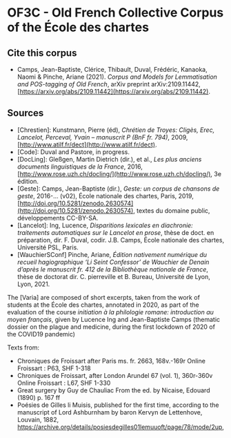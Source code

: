 # OF3C - Old French Collective Corpus of the École des chartes

## Cite this corpus

- Camps, Jean-Baptiste, Clérice, Thibault, Duval, Frédéric, Kanaoka, Naomi & Pinche, Ariane (2021). _Corpus and Models for Lemmatisation and POS-tagging of Old French_, arXiv preprint arXiv:2109.11442, [https://arxiv.org/abs/2109.11442](https://arxiv.org/abs/2109.11442).

## Sources

- \[Chrestien\]: Kunstmann, Pierre (éd), _Chrétien de Troyes: Cligès, Erec, Lancelot, Perceval, Yvain – manuscrit P (BnF fr. 794)_, 2009, [http://www.atilf.fr/dect](http://www.atilf.fr/dect).
- \[Code\]: Duval and Pastore, in progress.
- \[DocLing\]: Gleßgen, Martin Dietrich (dir.), et al., _Les plus anciens documents linguistiques de la France_, 2016, [http://www.rose.uzh.ch/docling/](http://www.rose.uzh.ch/docling/), 3e édition.
- \[Geste\]: Camps, Jean-Baptiste (dir.), _Geste: un corpus de chansons de geste_, 2016-… (v02), École nationale des chartes, Paris, 2019, [http://doi.org/10.5281/zenodo.2630574](http://doi.org/10.5281/zenodo.2630574), textes du domaine public, développements CC-BY-SA.
- \[Lancelot\]: Ing, Lucence, _Disparitions lexicales en diachronie: traitements automatiques sur le Lancelot en prose_, thèse de doct. en préparation, dir. F. Duval, codir. J.B. Camps, École nationale des chartes, Université PSL, Paris. 
- \[WauchierSConf\] Pinche, Ariane, _Édition nativement numérique du recueil hagiographique ‘Li Seint Confessor’ de Wauchier de Denain d’après le manuscrit fr. 412 de la Bibliothèque nationale de France_, thèse de doctorat dir. C. pierreville et B. Bureau, Université de Lyon, Lyon, 2021.


The \[Varia\] are composed of short excerpts, taken from the work of students at the École des chartes, annotated in 2020, as part of the evaluation of the course _initiation à la philologie romane: introduction au moyen français_, given by Lucence Ing and Jean-Baptiste Camps (thematic dossier on the plague and medicine, during the first lockdown of 2020 of the COVID19 pandemic)

Texts from:

- Chroniques de Froissart after Paris ms. fr. 2663, 168v.-169r Online Froissart : P63, SHF 1-318
- Chroniques de Froissart, after London Arundel 67 (vol. 1), 360r-360v Online Froissart : L67, SHF 1-330
- Great surgery by Guy de Chauliac
From the ed. by Nicaise, Edouard (1890) p. 167 ff
- Poésies de Gilles li Muisis, published for the first time, according to the manuscript of Lord Ashburnham by baron Kervyn de Lettenhove, Louvain, 1882, https://archive.org/details/posiesdegilles01lemuuoft/page/78/mode/2up, 


